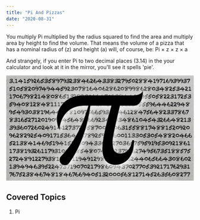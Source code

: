 ```yaml
---
title: "Pi And Pizzas"
date: "2020-08-31"
---
```


You multiply Pi multiplied by the radius squared to find the area and multiply area by height to find the volume. That means the volume of a pizza that has a nominal radius of (z) and height (a) will, of course, be: Pi × z × z × a

And strangely, if you enter Pi to two decimal places (3.14) in the your calculator and look at it in the mirror, you'll see it spells 'pie'.

![Image](../images/pi.jpg)

## Covered Topics

1. Pi